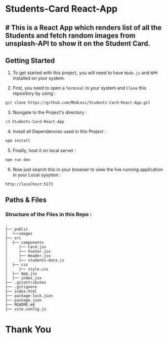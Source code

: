 # Students-Card React-App

## # This is a React App which renders list of all the Students and fetch random images from unsplash-API to show it on the Student Card.

<h2>Getting Started</h2>

1. To get started with this project, you will need to have `Node.js` and `NPM` installed on your system.

2. First, you need to open a `Terminal` in your system and `Clone` this repository by using :

```bash
git clone https://github.com/Mk4Levi/Students-Card-React-App.git
```

3. Navigate to the Project's directory :

```bash
cd Students-Card-React-App
```

4. Install all Dependencies used in this Project :

```bash
npm install
```

5. Finally, host it on local server :

```bash
npm run dev
```

6. Now just search this in your browser to view the live running application in your Local sysytem :

```bash
http://localhost:5173
```

<h2>Paths & Files</h2>

### Structure of the Files in this Repo :

```text
.
├── public
│  └──images
├── src
│  ├── components
│     ├── Card.jsx
│     ├── Footer.jsx
│     ├── Header.jsx
│     ├── students-data.js
│  ├── css
│     ├── style.css
│  ├── App.jsx
│  ├── index.jsx
├── .gitattributes
├── .gitignore
├── index.html
├── package-lock.json
├── package.json
├── README.md
├── vite.config.js
```

# Thank You

